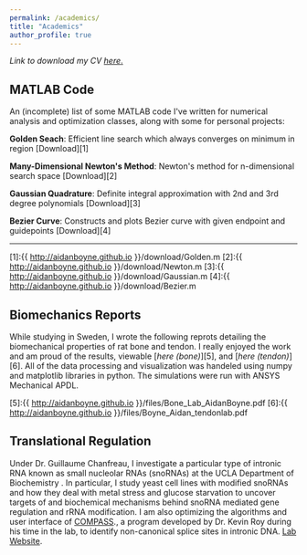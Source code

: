 ```yaml
---
permalink: /academics/
title: "Academics"
author_profile: true
---
```

_Link to download my CV_ [_here_.](https://aidanboyne.github.io/files/Boyne_Resume_22.5.pdf)


MATLAB Code
---
An (incomplete) list of some MATLAB code I've written for numerical analysis and optimization classes, along with some for personal projects:

**Golden Seach**: Efficient line search which always converges on minimum in region
[Download][1]

**Many-Dimensional Newton's Method**: Newton's method for n-dimensional search space
[Download][2]

**Gaussian Quadrature**: Definite integral approximation with 2nd and 3rd degree polynomials
[Download][3]

**Bezier Curve**: Constructs and plots Bezier curve with given endpoint and guidepoints
[Download][4]

---


[1]:{{ http://aidanboyne.github.io }}/download/Golden.m
[2]:{{ http://aidanboyne.github.io }}/download/Newton.m
[3]:{{ http://aidanboyne.github.io }}/download/Gaussian.m
[4]:{{ http://aidanboyne.github.io }}/download/Bezier.m

Biomechanics Reports
---
While studying in Sweden, I wrote the following reprots detailing the biomechanical properties of rat bone and tendon. I really enjoyed the work and am proud of the results, viewable [_here (bone)_][5], and [_here (tendon)_][6]. All of the data processing and visualization was handeled using numpy and matplotlib libraries in python. The simulations were run with ANSYS Mechanical APDL. 

[5]:{{ http://aidanboyne.github.io }}/files/Bone_Lab_AidanBoyne.pdf
[6]:{{ http://aidanboyne.github.io }}/files/Boyne_Aidan_tendonlab.pdf

Translational Regulation
---

Under Dr. Guillaume Chanfreau, I investigate a particular type of intronic RNA known as small nucleolar RNAs (snoRNAs) at the UCLA Department of Biochemistry . In particular, I study yeast cell lines with modified snoRNAs and how they deal with metal stress and glucose starvation to uncover targets of and biochemical mechanisms behind snoRNA mediated gene regulation and rRNA modification. I am also optimizing the algorithms and
user interface of [COMPASS](https://github.com/aidanboyne/COMPASS)., a program developed by Dr. Kevin Roy during his time in the lab, to identify non-canonical splice sites in intronic DNA. [Lab Website](http://www.chem.ucla.edu/dept/Faculty/chanfreau/index.html).
